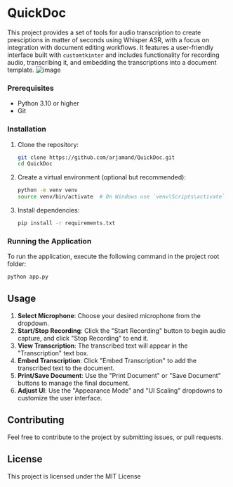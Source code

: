 # QuickDoc

This project provides a set of tools for audio transcription to create presciptions in matter of seconds using Whisper ASR, with a focus on integration with document editing workflows. It features a user-friendly interface built with `customtkinter` and includes functionality for recording audio, transcribing it, and embedding the transcriptions into a document template.
![image](https://github.com/user-attachments/assets/7c4cc471-d939-40c8-ae0e-bad1f9053f21)

### Prerequisites

- Python 3.10 or higher
- Git

### Installation

1.  Clone the repository:
    ```bash
    git clone https://github.com/arjamand/QuickDoc.git
    cd QuickDoc
    ```
2.  Create a virtual environment (optional but recommended):
    ```bash
    python -m venv venv
    source venv/bin/activate  # On Windows use `venv\Scripts\activate`
    ```
3.  Install dependencies:
    ```bash
    pip install -r requirements.txt
    ```

### Running the Application

To run the application, execute the following command in the project root folder:

```bash
python app.py
```

## Usage
1. **Select Microphone**: Choose your desired microphone from the dropdown.
2. **Start/Stop Recording**: Click the "Start Recording" button to begin audio capture, and click "Stop Recording" to end it.
3. **View Transcription**: The transcribed text will appear in the "Transcription" text box.
4. **Embed Transcription**: Click "Embed Transcription" to add the transcribed text to the document.
5. **Print/Save Document**: Use the "Print Document" or "Save Document" buttons to manage the final document.
6. **Adjust UI**: Use the "Appearance Mode" and "UI Scaling" dropdowns to customize the user interface.

## Contributing

Feel free to contribute to the project by submitting issues, or pull requests.

## License

This project is licensed under the MIT License
